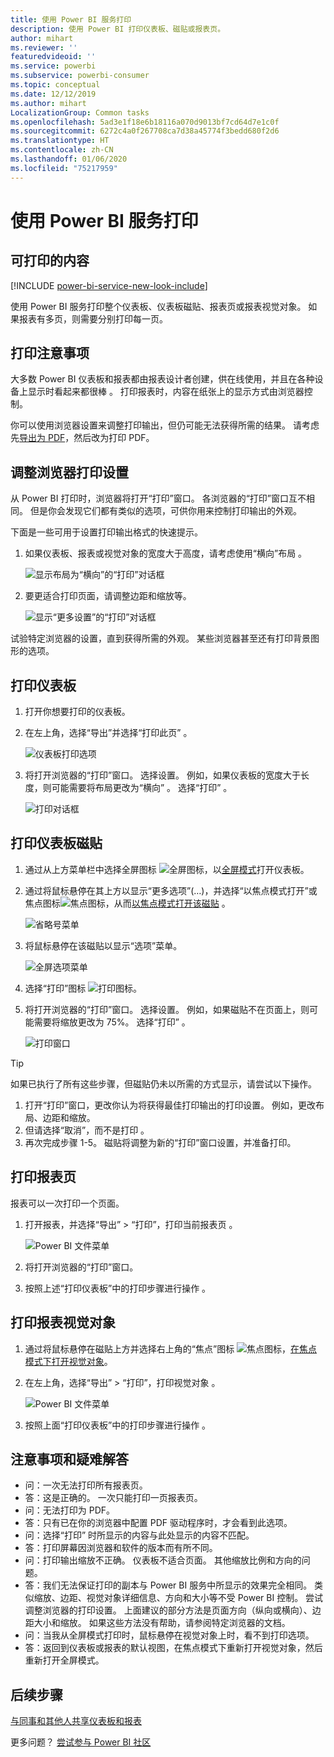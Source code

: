 ```yaml
---
title: 使用 Power BI 服务打印
description: 使用 Power BI 打印仪表板、磁贴或报表页。
author: mihart
ms.reviewer: ''
featuredvideoid: ''
ms.service: powerbi
ms.subservice: powerbi-consumer
ms.topic: conceptual
ms.date: 12/12/2019
ms.author: mihart
LocalizationGroup: Common tasks
ms.openlocfilehash: 5ad3e1f18e6b18116a070d9013bf7cd64d7e1c0f
ms.sourcegitcommit: 6272c4a0f267708ca7d38a45774f3bedd680f2d6
ms.translationtype: HT
ms.contentlocale: zh-CN
ms.lasthandoff: 01/06/2020
ms.locfileid: "75217959"
---
```

# <a name="printing-from-the-power-bi-service"></a>使用 Power BI 服务打印

## <a name="what-can-be-printed"></a>可打印的内容
[!INCLUDE [power-bi-service-new-look-include](../includes/power-bi-service-new-look-include.md)]

使用 Power BI 服务打印整个仪表板、仪表板磁贴、报表页或报表视觉对象。 如果报表有多页，则需要分别打印每一页。 

## <a name="printing-considerations"></a>打印注意事项

大多数 Power BI 仪表板和报表都由报表设计者创建，供在线使用，并且在各种设备上显示时看起来都很棒  。 打印报表时，内容在纸张上的显示方式由浏览器控制。 

你可以使用浏览器设置来调整打印输出，但仍可能无法获得所需的结果。 请考虑先[导出为 PDF](end-user-pdf.md)，然后改为打印 PDF。 

## <a name="adjust-your-browser-print-settings"></a>调整浏览器打印设置
从 Power BI 打印时，浏览器将打开“打印”窗口。 各浏览器的“打印”窗口互不相同。 但是你会发现它们都有类似的选项，可供你用来控制打印输出的外观。 

下面是一些可用于设置打印输出格式的快速提示。

   > 
1. 如果仪表板、报表或视觉对象的宽度大于高度，请考虑使用“横向”布局  。 

   ![显示布局为“横向”的“打印”对话框](./media/end-user-print/power-bi-landscape-layout.png)

2. 要更适合打印页面，请调整边距和缩放等。 

    ![显示“更多设置”的“打印”对话框](./media/end-user-print/power-bi-margins.png)

试验特定浏览器的设置，直到获得所需的外观。 某些浏览器甚至还有打印背景图形的选项。 

## <a name="print-a-dashboard"></a>打印仪表板
1. 打开你想要打印的仪表板。
2. 在左上角，选择“导出”并选择“打印此页”  。
   
    ![仪表板打印选项](./media/end-user-print/power-bi-dashboard-print.png)

3. 将打开浏览器的“打印”窗口。 选择设置。 例如，如果仪表板的宽度大于长度，则可能需要将布局更改为“横向”  。 选择“打印”  。
   
    ![打印对话框](./media/end-user-print/power-bi-print-dash.png)

## <a name="print-a-dashboard-tile"></a>打印仪表板磁贴
1. 通过从上方菜单栏中选择全屏图标 ![全屏图标](./media/end-user-print/power-bi-full-screen.png)，以[全屏模式](end-user-focus.md)打开仪表板。

3. 通过将鼠标悬停在其上方以显示“更多选项”(…)，并选择“以焦点模式打开”或焦点图标![焦点图标](./media/end-user-print/power-bi-focus-icon.png)，从而[以焦点模式打开该磁贴](end-user-focus.md)   。
   
    ![省略号菜单](./media/end-user-print/power-bi-menu-options.png)

4. 将鼠标悬停在该磁贴以显示“选项”菜单。
   
    ![全屏选项菜单](./media/end-user-print/menu-options-new.png)

4. 选择“打印”图标 ![打印图标](./media/end-user-print/print-icon.png)。     

5. 将打开浏览器的“打印”窗口。 选择设置。 例如，如果磁贴不在页面上，则可能需要将缩放更改为 75%。 选择“打印”  。

    ![打印窗口](./media/end-user-print/power-bi-scale.png) 

> [!TIP]
> 如果已执行了所有这些步骤，但磁贴仍未以所需的方式显示，请尝试以下操作。
> 1. 打开“打印”窗口，更改你认为将获得最佳打印输出的打印设置。 例如，更改布局、边距和缩放。 
> 2. 但请选择“取消”，而不是打印  。 
> 3. 再次完成步骤 1-5。 磁贴将调整为新的“打印”窗口设置，并准备打印。

## <a name="print-a-report-page"></a>打印报表页
报表可以一次打印一个页面。

1. 打开报表，并选择“导出” > “打印”，打印当前报表页   。
   
    ![Power BI 文件菜单](./media/end-user-print/power-bi-report-print.png)
2. 将打开浏览器的“打印”窗口。

3. 按照上述“打印仪表板”中的打印步骤进行操作  。
   


## <a name="print-a-report-visual"></a>打印报表视觉对象
1. 通过将鼠标悬停在磁贴上方并选择右上角的“焦点”图标 ![焦点图标](./media/end-user-print/power-bi-focus-icon.png)，[在焦点模式下打开视觉对象](end-user-focus.md)。

2. 在左上角，选择“导出” > “打印”，打印视觉对象   。

    ![Power BI 文件菜单](./media/end-user-print/power-bi-report-print.png)


3. 按照上面“打印仪表板”中的打印步骤进行操作  。

## <a name="considerations-and-troubleshooting"></a>注意事项和疑难解答

* 问：一次无法打印所有报表页。    
* 答：这是正确的。 一次只能打印一页报表页。
* 问：无法打印为 PDF。    
* 答：只有已在你的浏览器中配置 PDF 驱动程序时，才会看到此选项。    
* 问：选择“打印”  时所显示的内容与此处显示的内容不匹配。    
* 答：打印屏幕因浏览器和软件的版本而有所不同。
* 问：打印输出缩放不正确。  仪表板不适合页面。 其他缩放比例和方向的问题。    
* 答：我们无法保证打印的副本与 Power BI 服务中所显示的效果完全相同。 类似缩放、边距、视觉对象详细信息、方向和大小等不受 Power BI 控制。 尝试调整浏览器的打印设置。 上面建议的部分方法是页面方向（纵向或横向）、边距大小和缩放。 如果这些方法没有帮助，请参阅特定浏览器的文档。      
* 问：当我从全屏模式打印时，鼠标悬停在视觉对象上时，看不到打印选项。   
* 答：返回到仪表板或报表的默认视图，在焦点模式下重新打开视觉对象，然后重新打开全屏模式。 

## <a name="next-steps"></a>后续步骤
[与同事和其他人共享仪表板和报表](../service-share-dashboards.md)

更多问题？ [尝试参与 Power BI 社区](https://community.powerbi.com/)

